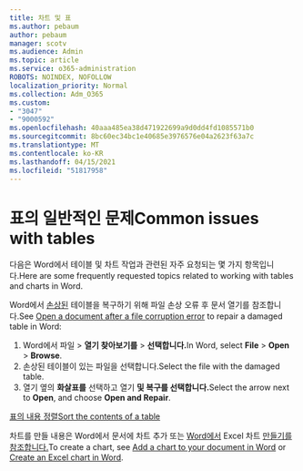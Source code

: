 ```yaml
---
title: 차트 및 표
ms.author: pebaum
author: pebaum
manager: scotv
ms.audience: Admin
ms.topic: article
ms.service: o365-administration
ROBOTS: NOINDEX, NOFOLLOW
localization_priority: Normal
ms.collection: Adm_O365
ms.custom:
- "3047"
- "9000592"
ms.openlocfilehash: 40aaa485ea38d471922699a9d0dd4fd1085571b0
ms.sourcegitcommit: 8bc60ec34bc1e40685e3976576e04a2623f63a7c
ms.translationtype: MT
ms.contentlocale: ko-KR
ms.lasthandoff: 04/15/2021
ms.locfileid: "51817958"
---
```

# <a name="common-issues-with-tables"></a><span data-ttu-id="f8c60-102">표의 일반적인 문제</span><span class="sxs-lookup"><span data-stu-id="f8c60-102">Common issues with tables</span></span> 

<span data-ttu-id="f8c60-103">다음은 Word에서 테이블 및 차트 작업과 관련된 자주 요청되는 몇 가지 항목입니다.</span><span class="sxs-lookup"><span data-stu-id="f8c60-103">Here are some frequently requested topics related to working with tables and charts in Word.</span></span>

<span data-ttu-id="f8c60-104">Word에서 [손상된](https://support.office.com/article/47df9d48-2165-4411-a699-1786ac734bc3) 테이블을 복구하기 위해 파일 손상 오류 후 문서 열기를 참조합니다.</span><span class="sxs-lookup"><span data-stu-id="f8c60-104">See [Open a document after a file corruption error](https://support.office.com/article/47df9d48-2165-4411-a699-1786ac734bc3) to repair a damaged table in Word:</span></span>

 1. <span data-ttu-id="f8c60-105">Word에서 파일   >  **열기 찾아보기를**  >  **선택합니다.**</span><span class="sxs-lookup"><span data-stu-id="f8c60-105">In Word, select **File** > **Open** > **Browse**.</span></span>
 2. <span data-ttu-id="f8c60-106">손상된 테이블이 있는 파일을 선택합니다.</span><span class="sxs-lookup"><span data-stu-id="f8c60-106">Select the file with the damaged table.</span></span>
 3. <span data-ttu-id="f8c60-107">열기 옆의 **화살표를** 선택하고 열기 **및 복구를 선택합니다.**</span><span class="sxs-lookup"><span data-stu-id="f8c60-107">Select the arrow next to **Open**, and choose **Open and Repair**.</span></span>

[<span data-ttu-id="f8c60-108">표의 내용 정렬</span><span class="sxs-lookup"><span data-stu-id="f8c60-108">Sort the contents of a table</span></span>](https://support.office.com/article/F8392477-4613-49CD-ABA6-7C2E48F1D91F)

<span data-ttu-id="f8c60-109">차트를 만들 내용은 Word에서 문서에 차트 추가 또는 [Word에서](https://support.office.com/article/ff48e3eb-5e04-4368-a39e-20df7c798932) Excel 차트 [만들기를 참조합니다.](https://support.office.com/article/11A7D2F0-4487-4A9B-BBC6-D50916CD4A57)</span><span class="sxs-lookup"><span data-stu-id="f8c60-109">To create a chart, see [Add a chart to your document in Word](https://support.office.com/article/ff48e3eb-5e04-4368-a39e-20df7c798932) or [Create an Excel chart in Word](https://support.office.com/article/11A7D2F0-4487-4A9B-BBC6-D50916CD4A57).</span></span>